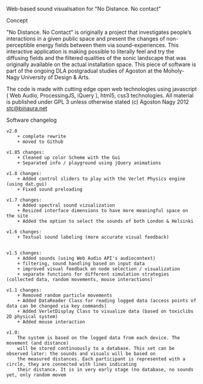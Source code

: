 Web-based sound visualisation for "No Distance. No contact" 

Concept

"No Distance. No Contact" is originally a project that investigates people’s interactions in a given public space and present the changes of non-perceptible energy fields between them via sound-experiences. This interactive application is making possible to literally feel and try the diffusing fields and the filtered qualities of the sonic landscape that was originally available on the actual installation space. This piece of software is part of the ongoing DLA postgradual studies of Agoston at the Moholy-Nagy University of Design & Arts.

The code is made with cutting edge open web technologies using javascript ( Web Audio, ProcessingJS, iQuery ), html5, css3 technologies.
All material is published under GPL 3 unless otherwise stated
(c) Agoston Nagy 2012
stc@binaura.net




Software changelog

    v2.0
    	+ complete rewrite
    	+ moved to Github

	v1.85 changes:
		+ Cleaned up color Scheme with the Gui
		+ Separated info / playground using jQuery animations

	v1.8 changes:
		+ Added control sliders to play with the Verlet Physics engine (using dat.gui)
	    + Fixed sound preloading
	    		
	v1.7 changes:
		+ Added spectral sound vizualization
		+ Resized interface dimensions to have more meaningful space on the site
		+ Added the option to select the sounds of both London & Helsinki
		
	v1.6 changes:
		+ Textual sound labeling (more accurate visual feedback)
		
		
	v1.5 changes:	
		+ Added sounds (using Web Audio API's audiocontext)
		+ filtering, sound handling based on input data	
		+ improved visual feedback on node selection / visualization
		+ separate functions for different simulation strategies (collected data, random movements, mouse interactions)
		
	v1.1 changes:
		+ Removed random particle movements 
		+ Added DataReader Class for reading logged data (access points of data can be changed via key commands) 
		+ Added VerletDisplay Class to visualize data (based on toxiclibs 2D physical system) 
		+ Added mouse interaction 
	
	v1.0:
		The system is based on the logged data from each device. The movement (and distance) 
		will be stored continuously to a database. This set can be observed later: the sounds and visuals will be based on
		the measured distances. Each participant is represented with a circle, they are connected with lines indicating 
		their distance. It is in very early stage (no database, no sounds yet, only random movem	